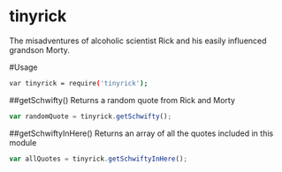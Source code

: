 # tinyrick
The misadventures of alcoholic scientist Rick and his easily influenced grandson Morty.

#Usage

```bash
var tinyrick = require('tinyrick');
```

##getSchwifty()
Returns a random quote from Rick and Morty

```javascript
var randomQuote = tinyrick.getSchwifty();
```

##getSchwiftyInHere()
Returns an array of all the quotes included in this module

```javascript
var allQuotes = tinyrick.getSchwiftyInHere();
```
